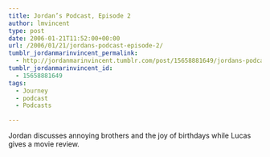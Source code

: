 ```yaml
---
title: Jordan’s Podcast, Episode 2
author: lmvincent
type: post
date: 2006-01-21T11:52:00+00:00
url: /2006/01/21/jordans-podcast-episode-2/
tumblr_jordanmarinvincent_permalink:
  - http://jordanmarinvincent.tumblr.com/post/15658881649/jordans-podcast-episode-2
tumblr_jordanmarinvincent_id:
  - 15658881649
tags:
  - Journey
  - podcast
  - Podcasts

---
```

Jordan discusses annoying brothers and the joy of birthdays while Lucas gives a movie review.

<div class="blogger-post-footer">
  <img loading="lazy" width="1" height="1" src="https://blogger.googleusercontent.com/tracker/9039099668816362935-5276805058975850882?l=jordansjourney2.blogspot.com" alt="" />
</div>